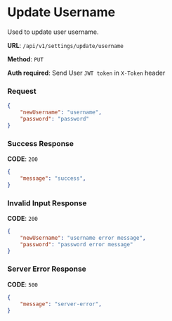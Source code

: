 # Update Username

Used to update user username.

**URL**: `/api/v1/settings/update/username`

**Method**: `PUT`

**Auth required**: Send User `JWT token` in `X-Token` header

### Request

```json
{
    "newUsername": "username",
    "password": "password"
}
```

### Success Response

**CODE**: `200`

```json
{
    "message": "success",
}
```

### Invalid Input Response

**CODE**: `200`

```json
{
    "newUsername": "username error message",
    "password": "password error message"
}
```

### Server Error Response

**CODE**: `500`

```json
{
    "message": "server-error",
}
```
